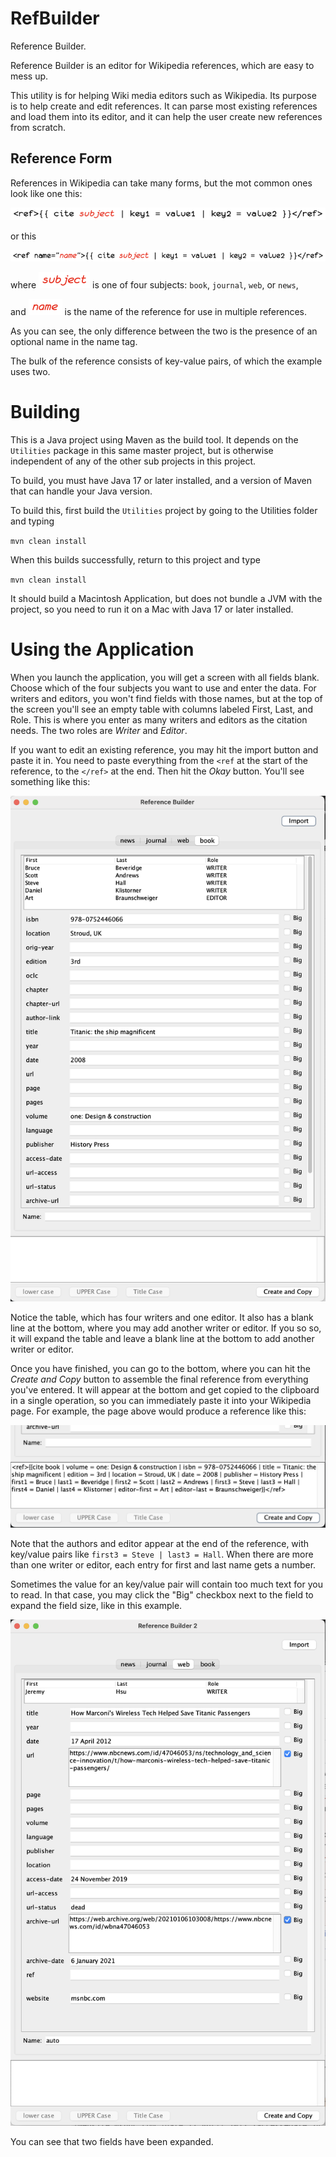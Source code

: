 # RefBuilder
Reference Builder.

Reference Builder is an editor for Wikipedia references, which are easy to mess up.

This utility is for helping Wiki media editors such as Wikipedia. Its purpose is to help create and edit references. It can parse most existing references and load them into its editor, and it can help the user create new references from scratch.

## Reference Form
References in Wikipedia can take many forms, but the mot common ones look like one this:

![ref 1 example](./img/ref-noName.png)

or this

![ref 2 example](./img/ref-name.png)

where ![subject](./img/subject.png) is one of four subjects: `book`, `journal`, `web`, or `news`, 

and ![name](./img/name.png) is the name of the reference for use in multiple references.

As you can see, the only difference between the two is the presence of an optional name in the name tag.

The bulk of the reference consists of key-value pairs, of which the example uses two.

# Building
This is a Java project using Maven as the build tool. It depends on the `Utilities` package in this same
master project, but is otherwise independent of any of the other sub projects in this project.

To build, you must have Java 17 or later installed, and a version of Maven that can handle your Java version.

To build this, first build the `Utilities` project by going to the Utilities folder and typing

`mvn clean install`

When this builds successfully, return to this project and type

`mvn clean install`

It should build a Macintosh Application, but does not bundle a JVM with the project, so you need to run it
on a Mac with Java 17 or later installed.

# Using the Application

When you launch the application, you will get a screen with all fields blank. Choose which of the four subjects you want to use and enter the data. For writers and editors, you won't find fields with those names, but at the top of the screen you'll see an empty table with columns labeled First, Last, and Role. This is where you enter as many writers and editors as the citation needs. The two roles are *Writer* and *Editor*.

If you want to edit an existing reference, you may hit the import button and paste it in. You need to paste everything from the `<ref` at the start of the reference, to the `</ref>` at the end. Then hit the *Okay* button. You'll see something like this:

![Book example](./img/cite-book.png)

Notice the table, which has four writers and one editor. It also has a blank line at the bottom, where you may add another writer or editor. If you so so, it will expand the table and leave a blank line at the bottom to add another writer or editor.

Once you have finished, you can go to the bottom, where you can hit the *Create and Copy* button to assemble the final reference from everything you've entered. It will appear at the bottom and get copied to the clipboard in a single operation, so you can immediately paste it into your Wikipedia page. For example, the page above would produce a reference like this:

![reference example](./img/Book-ref.png)

Note that the authors and editor appear at the end of the reference, with key/value pairs like `first3 = Steve | last3 = Hall`. When there are more than one writer or editor, each entry for first and last name gets a number.

Sometimes the value for an key/value pair will contain too much text for you to read. In that case, you may click the "Big" checkbox next to the field to expand the field size, like in this example.

![example of big](./img/cite-web.png)

You can see that two fields have been expanded.
